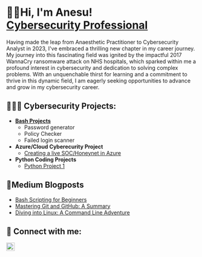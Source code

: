 <h1>👋🏾Hi, I'm Anesu! <br/> <a href="https://www.linkedin.com/in/anesu-m-74b760253/">Cybersecurity Professional</a></h1>
Having made the leap from Anaesthetic Practitioner to Cybersecurity Analyst in 2023, I've embraced a thrilling new chapter in my career journey. My journey into this fascinating field was ignited by the impactful 2017 WannaCry ransomware attack on NHS hospitals, which sparked within me a profound interest in cybersecurity and  dedication to solving complex problems. With an unquenchable thirst for learning and a commitment to thrive in this dynamic field, I am eagerly seeking opportunities to advance and grow in my cybersecurity career.

<h2>👩🏾‍💻 Cybersecurity Projects:</h2>

- <b><a href="https://github.com/anesum1/Bash-Projects/tree/main">Bash Projects</a></b>
  - Password generator
  - Policy Checker
  - Failed login scanner
- <b>Azure/Cloud Cyberecurity Project</b>
  - [Creating a live SOC/Honeynet in Azure](https://github.com/CyberLocd/Azure-SOC/tree/main) 
- <b>Python Coding Projects</b>
  - [Python Project 1](https://github.com/anesum1/Python-100-days)
    
<h2>📰Medium Blogposts</h2>

- [Bash Scripting for Beginners](https://medium.com/@ane.masawi/bash-scripting-for-beginners-96a62f0eb027)
- [Mastering Git and GitHub: A Summary](https://medium.com/@ane.masawi/mastering-git-and-github-a-summary-9504804a7ca3)
- [Diving into Linux: A Command Line Adventure](https://medium.com/@ane.masawi/diving-into-linux-a-command-line-adventure-90adc7658a44)


<h2> 🤳 Connect with me:</h2>


[<img align="left" alt="Anesu M | LinkedIn" width="22px" src="https://cdn.jsdelivr.net/npm/simple-icons@v3/icons/linkedin.svg" />][linkedin]


[linkedin]: https://www.linkedin.com/in/anesu-m-74b760253/

<!--
**anesum1/anesum1** is a ✨ _special_ ✨ repository because its `README.md` (this file) appears on your GitHub profile.

Here are some ideas to get you started:

- 🔭 I’m currently working on ...
- 🌱 I’m currently learning ...
- 👯 I’m looking to collaborate on ...
- 🤔 I’m looking for help with ...
- 💬 Ask me about ...
- 📫 How to reach me: ...
- 😄 Pronouns: ...
- ⚡ Fun fact: ...
-->
